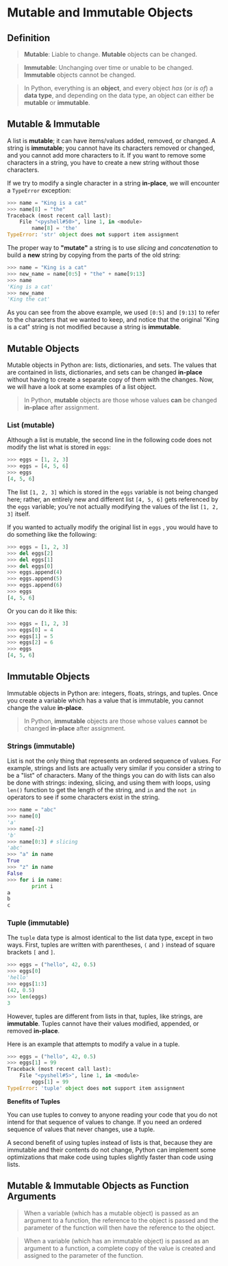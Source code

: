 # Mutable and Immutable Objects

## Definition

> **Mutable**: Liable to change. **Mutable** objects can be changed.

> **Immutable**: Unchanging over time or unable to be changed. **Immutable** objects cannot be changed.

> In Python, everything is an **object**, and every object *has* (or *is of*) a **data type**, and depending on the data type, an object can either be **mutable** or **immutable**.

## Mutable & Immutable

A list is **mutable**; it can have items/values added, removed, or changed. A string is **immutable**; you cannot have its characters removed or changed, and you cannot add more characters to it. If you want to remove some characters in a string, you have to create a new string without those characters.

If we try to modify a single character in a string **in-place**, we will encounter a `TypeError` exception:

```python
>>> name = "King is a cat"
>>> name[8] = "the"
Traceback (most recent call last):
	File "<pyshell#50>", line 1, in <module>
		name[8] = 'the'
TypeError: 'str' object does not support item assignment
```

The proper way to **"mutate"** a string is to use *slicing* and *concatenation* to build a **new** string by copying from the parts of the old string:

```python
>>> name = "King is a cat"
>>> new_name = name[0:5] + "the" + name[9:13]
>>> name
'King is a cat'
>>> new_name
'King the cat'
```

As you can see from the above example, we used `[0:5]` and `[9:13]` to refer to the characters that we wanted to keep, and notice that the original "King is a cat" string is not modified because a string is **immutable**.

## Mutable Objects

Mutable objects in Python are: lists, dictionaries, and sets. The values that are contained in lists, dictionaries, and sets can be changed **in-place** without having to create a separate copy of them with the changes. Now, we will have a look at some examples of a list object.

> In Python, **mutable** objects are those whose values **can** be changed **in-place** after assignment.

### List (mutable)

Although a list is mutable, the second line in the following code does not modify the list what is stored in `eggs`:

```python
>>> eggs = [1, 2, 3]
>>> eggs = [4, 5, 6]
>>> eggs
[4, 5, 6]
```
The list `[1, 2, 3]` which is stored in the `eggs` variable is not being changed here; rather, an entirely new and different list `[4, 5, 6]` gets referenced by the `eggs` variable; you're not actually modifying the values of the list `[1, 2, 3]` itself.

If you wanted to actually modify the original list in `eggs` , you would have to do something like the following:

```python
>>> eggs = [1, 2, 3]
>>> del eggs[2]
>>> del eggs[1]
>>> del eggs[0]
>>> eggs.append(4)
>>> eggs.append(5)
>>> eggs.append(6)
>>> eggs
[4, 5, 6]
```

Or you can do it like this:

```python
>>> eggs = [1, 2, 3]
>>> eggs[0] = 4
>>> eggs[1] = 5
>>> eggs[2] = 6
>>> eggs
[4, 5, 6]
```

## Immutable Objects

Immutable objects in Python are: integers, floats, strings, and tuples. Once you create a variable which has a value that is immutable, you cannot change the value **in-place**. 

> In Python, **immutable** objects are those whose values **cannot** be changed **in-place** after assignment.

### Strings (immutable)

List is not the only thing that represents an ordered sequence of values. For example, strings and lists are actually very similar if you consider a string to be a "list" of characters. Many of the things you can do with lists can also be done with strings: indexing, slicing, and using them with loops, using `len()` function to get the length of the string, and `in` and the `not in` operators to see if some characters exist in the string.

```python
>>> name = "abc"
>>> name[0]
'a'
>>> name[-2]
'b'
>>> name[0:3] # slicing
'abc'
>>> "a" in name
True
>>> "z" in name
False
>>> for i in name:
		print i
a
b
c
```

### Tuple (immutable)

The `tuple` data type is almost identical to the list data type, except in two ways. First, tuples are written with parentheses, `(` and `)` instead of square brackets `[` and `]`.

```python
>>> eggs = ("hello", 42, 0.5)
>>> eggs[0]
'hello'
>>> eggs[1:3]
(42, 0.5)
>>> len(eggs)
3
```

However, tuples are different from lists in that, tuples, like strings, are **immutable**. Tuples cannot have their values modified, appended, or removed **in-place**.

Here is an example that attempts to modify a value in a tuple.

```python
>>> eggs = ("hello", 42, 0.5)
>>> eggs[1] = 99
Traceback (most recent call last):
	File "<pyshell#5>", line 1, in <module>
		eggs[1] = 99
TypeError: 'tuple' object does not support item assignment
```

**Benefits of Tuples**

You can use tuples to convey to anyone reading your code that you do not intend for that sequence of values to change. If you need an ordered sequence of values that never changes, use a tuple.

A second benefit of using tuples instead of lists is that, because they are immutable and their contents do not change, Python can implement some optimizations that make code using tuples slightly faster than code using lists.

## Mutable & Immutable Objects as Function Arguments

> When a variable (which has a mutable object) is passed as an argument to a function, the reference to the object is passed and the parameter of the function will then have the reference to the object.

> When a variable (which has an immutable object) is passed as an argument to a function, a complete copy of the value is created and assigned to the parameter of the function.